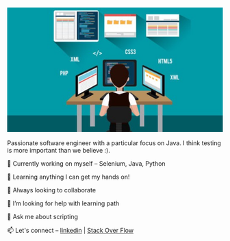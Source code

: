 ![mine](https://raw.githubusercontent.com/rezzco/rezzco/main/pic.jpeg)

Passionate software engineer with a particular focus on Java. I think testing is more important than we believe :).

🔭 Currently working on myself – Selenium, Java, Python

🌱 Learning anything I can get my hands on!

👯 Always looking to collaborate

🤔 I’m looking for help with learning path

💬 Ask me about scripting

📫 Let's connect – [linkedin](https://www.linkedin.com/in/reza-shahriari-16043643/) | [Stack Over Flow](https://stackoverflow.com/users/10753128/rez-shahr)